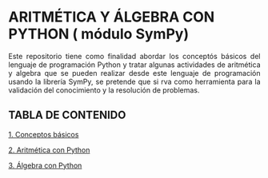 # ARITMÉTICA Y ÁLGEBRA CON PYTHON ( módulo SymPy)
<p style="text-align: justify;">Este repositorio tiene como finalidad abordar los concept&oacute;s b&aacute;sicos del lenguaje de programación Python y tratar algunas actividades de aritmética y algebra que se pueden realizar desde este lenguaje de programaci&oacute;n  usando la librer&iacute;a SymPy, se pretende que si
rva como herramienta para la validaci&oacute;n del conocimiento y la resoluci&oacute;n de problemas.</p>

## TABLA DE CONTENIDO

[1. Conceptos básicos](https://colab.research.google.com/drive/150GswgIWOvxxtdC1OUASE-SruenmFRUm)

[2. Aritmética con Python](https://colab.research.google.com/github/josorio398/ARITMETICA-Y-ALGEBRA-EN-PYTHON/blob/master/Aritm%C3%A9tica_con_Python.ipynb)

[3. Álgebra con Python](https://colab.research.google.com/github/josorio398/ARITMETICA-Y-ALGEBRA-EN-PYTHON/blob/master/%C3%81lgebra_con_Python.ipynb)





